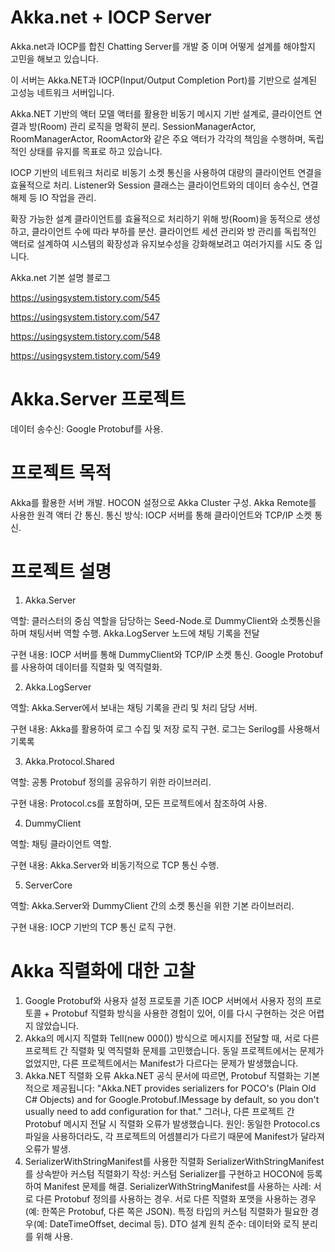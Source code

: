 # Akka.net + IOCP Server
 Akka.net과 IOCP를 합친 Chatting Server를 개발 중 이며 어떻게 설계를 해야할지 고민을 해보고 있습니다.

이 서버는 Akka.NET과 IOCP(Input/Output Completion Port)를 기반으로 설계된 고성능 네트워크 서버입니다. 

Akka.NET 기반의 액터 모델 액터를 활용한 비동기 메시지 기반 설계로, 클라이언트 연결과 방(Room) 관리 로직을 명확히 분리.
SessionManagerActor, RoomManagerActor, RoomActor와 같은 주요 액터가 각각의 책임을 수행하며, 독립적인 상태를 유지를 목표로 하고 있습니다.

IOCP 기반의 네트워크 처리로 비동기 소켓 통신을 사용하여 대량의 클라이언트 연결을 효율적으로 처리.
Listener와 Session 클래스는 클라이언트와의 데이터 송수신, 연결 해제 등 IO 작업을 관리.

확장 가능한 설계
클라이언트를 효율적으로 처리하기 위해 방(Room)을 동적으로 생성하고, 클라이언트 수에 따라 부하를 분산.
클라이언트 세션 관리와 방 관리를 독립적인 액터로 설계하여 시스템의 확장성과 유지보수성을 강화해보려고 여러가지를 시도 중 입니다.

Akka.net 기본 설명 블로그

https://usingsystem.tistory.com/545

https://usingsystem.tistory.com/547

https://usingsystem.tistory.com/548

https://usingsystem.tistory.com/549

# Akka.Server 프로젝트
데이터 송수신: Google Protobuf를 사용.

# 프로젝트 목적
Akka를 활용한 서버 개발.
HOCON 설정으로 Akka Cluster 구성.
Akka Remote를 사용한 원격 액터 간 통신.
통신 방식: IOCP 서버를 통해 클라이언트와 TCP/IP 소켓 통신.

# 프로젝트 설명

1. Akka.Server

역할: 클러스터의 중심 역할을 담당하는 Seed-Node.로 DummyClient와 소켓통신을 하며 채팅서버 역할 수행. Akka.LogServer 노드에 채팅 기록을 전달

구현 내용: IOCP 서버를 통해 DummyClient와 TCP/IP 소켓 통신. Google Protobuf를 사용하여 데이터를 직렬화 및 역직렬화.

2. Akka.LogServer

역할: Akka.Server에서 보내는 채팅 기록을 관리 및 처리 담당 서버.

구현 내용: Akka를 활용하여 로그 수집 및 저장 로직 구현. 로그는 Serilog를 사용해서 기록록

3. Akka.Protocol.Shared

역할: 공통 Protobuf 정의를 공유하기 위한 라이브러리.

구현 내용: Protocol.cs를 포함하며, 모든 프로젝트에서 참조하여 사용.

4. DummyClient

역할: 채팅 클라이언트 역할.

구현 내용: Akka.Server와 비동기적으로 TCP 통신 수행. 

5. ServerCore

역할: Akka.Server와 DummyClient 간의 소켓 통신을 위한 기본 라이브러리.

구현 내용: IOCP 기반의 TCP 통신 로직 구현.

# Akka 직렬화에 대한 고찰
1. Google Protobuf와 사용자 설정 프로토콜
기존 IOCP 서버에서 사용자 정의 프로토콜 + Protobuf 직렬화 방식을 사용한 경험이 있어, 이를 다시 구현하는 것은 어렵지 않았습니다.
2. Akka의 메시지 직렬화
Tell(new 000()) 방식으로 메시지를 전달할 때, 서로 다른 프로젝트 간 직렬화 및 역직렬화 문제를 고민했습니다.
동일 프로젝트에서는 문제가 없었지만, 다른 프로젝트에서는 Manifest가 다르다는 문제가 발생했습니다.
3. Akka.NET 직렬화 오류
Akka.NET 공식 문서에 따르면, Protobuf 직렬화는 기본적으로 제공됩니다:
"Akka.NET provides serializers for POCO's (Plain Old C# Objects) and for Google.Protobuf.IMessage by default, so you don't usually need to add configuration for that."
그러나, 다른 프로젝트 간 Protobuf 메시지 전달 시 직렬화 오류가 발생했습니다.
원인: 동일한 Protocol.cs 파일을 사용하더라도, 각 프로젝트의 어셈블리가 다르기 때문에 Manifest가 달라져 오류가 발생.
4. SerializerWithStringManifest를 사용한 직렬화
SerializerWithStringManifest를 상속받아 커스텀 직렬화기 작성:
커스텀 Serializer를 구현하고 HOCON에 등록하여 Manifest 문제를 해결.
SerializerWithStringManifest를 사용하는 사례:
서로 다른 Protobuf 정의를 사용하는 경우.
서로 다른 직렬화 포맷을 사용하는 경우(예: 한쪽은 Protobuf, 다른 쪽은 JSON).
특정 타입의 커스텀 직렬화가 필요한 경우(예: DateTimeOffset, decimal 등).
DTO 설계 원칙 준수: 데이터와 로직 분리를 위해 사용.


